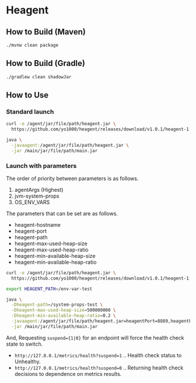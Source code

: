 # Heagent

## How to Build (Maven)
```bash
./mvnw clean package
```

## How to Build (Gradle)
```bash
./gradlew clean shadowJar
```

## How to Use
### Standard launch
```bash
curl -o /agent/jar/file/path/heagent.jar \
  https://github.com/yo1000/heagent/releases/download/v1.0.1/heagent-1.0.1.jar

java \
  -javaagent:/agent/jar/file/path/heagent.jar \
  -jar /main/jar/file/path/main.jar
```

### Launch with parameters

The order of priority between parameters is as follows.
1. agentArgs (Highest)
2. jvm-system-props
3. OS_ENV_VARS

The parameters that can be set are as follows.
* heagent-hostname
* heagent-port
* heagent-path
* heagent-max-used-heap-size
* heagent-max-used-heap-ratio
* heagent-min-available-heap-size
* heagent-min-available-heap-ratio

```bash
curl -o /agent/jar/file/path/heagent.jar \
  https://github.com/yo1000/heagent/releases/download/v1.0.1/heagent-1.0.1.jar

export HEAGENT_PATH=/env-var-test

java \
  -Dheagent-path=/system-props-test \
  -Dheagent-max-used-heap-size=500000000 \
  -Dheagent-min-available-heap-ratio=0.2 \
  -javaagent:/agent/jar/file/path/heagent.jar=heagentPort=8889,heagentPath=/metrics/health \
  -jar /main/jar/file/path/main.jar
```

And, Requesting `suspend={1|0}` for an endpoint will force the health check state to switch.

* `http://127.0.0.1/metrics/health?suspend=1` .. Health check status to Unhealthy.
* `http://127.0.0.1/metrics/health?suspend=0` .. Returning health check decisions to dependence on metrics results.
